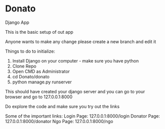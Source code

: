 # Donato
Django App


This is the basic setup of out app

Anyone wants to make any change please create a new branch and edit it

Things to do to initialize:

1. Install Django on your computer - make sure you have python
2. Clone Repo
3. Open CMD as Administrator
4. cd Donato/donato
5. python manage.py runserver

This should have created your django server and you can go to your browser and go to 127.0.0.1:8000

Do explore the code and make sure you try out the links

Some of the important links:
Login Page: 127.0.0.1:8000/login
Donator Page: 127.0.0.1:8000/donator
Ngo Page: 127.0.0.1:8000/ngo

